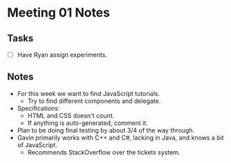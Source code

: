 # Meeting 01 Notes
## Tasks
* [ ] Have Ryan assign experiments.

## Notes
* For this week we want to find JavaScript tutorials.
    * Try to find different components and delegate.
* Specifications:
    * HTML and CSS doesn't count.
    * If anything is auto-generated, comment it.
* Plan to be doing final testing by about 3/4 of the way through.
* Gavin primarily works with C++ and C#, lacking in Java, and knows a bit of JavaScript.
    * Recommends StackOverflow over the tickets system.
